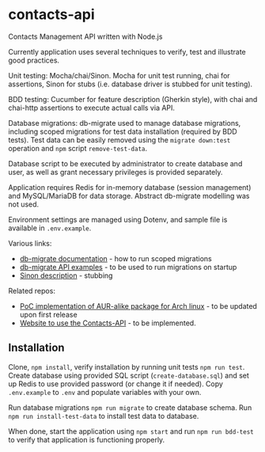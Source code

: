 # contacts-api
Contacts Management API written with Node.js

Currently application uses several techniques to verify, test and illustrate good practices.

Unit testing: Mocha/chai/Sinon. Mocha for unit test running, chai for assertions, Sinon for 
stubs (i.e. database driver is stubbed for unit testing).

BDD testing: Cucumber for feature description (Gherkin style), with chai and chai-http assertions to execute actual calls via API.

Database migrations: db-migrate used to manage database migrations, including scoped migrations for test data installation (required
by BDD tests). Test data can be easily removed using the `migrate down:test` operation and `npm` script `remove-test-data`.

Database script to be executed by administrator to create database and user, as well as grant necessary privileges is provided separately.

Application requires Redis for in-memory database (session management) and MySQL/MariaDB for data storage. Abstract db-migrate modelling
was not used.

Environment settings are managed using Dotenv, and sample file is available in `.env.example`.

Various links:
 * [db-migrate documentation](https://db-migrate.readthedocs.io/en/latest/Getting%20Started/commands/) - how to run scoped migrations
 * [db-migrate API examples](https://github.com/db-migrate/api-examples) - to be used to run migrations on startup
 * [Sinon description](https://sinonjs.org/releases/latest/stubs/) - stubbing
 
Related repos:
 * [PoC implementation of AUR-alike package for Arch linux](https://github.com/dbuchwald/contacts-api-aur) - to be updated upon first
 release
 * [Website to use the Contacts-API](https://github.com/dbuchwald/contacts-app) - to be implemented.

## Installation

Clone, `npm install`, verify installation by running unit tests `npm run test`. Create database using provided SQL script 
(`create-database.sql`) and set up Redis to use provided password (or change it if needed). Copy `.env.example` to `.env` 
and populate variables with your own.

Run database migrations `npm run migrate` to create database schema. Run `npm run install-test-data` to install test data to database.

When done, start the application using `npm start` and run `npm run bdd-test` to verify that application is functioning properly.

